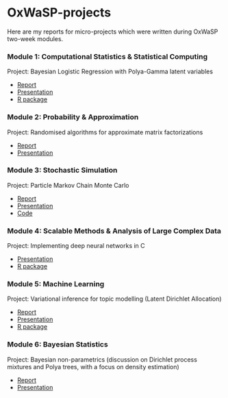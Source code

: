 # OxWaSP-projects

Here are my reports for micro-projects which were written during OxWaSP two-week modules. 

### Module 1: Computational Statistics & Statistical Computing

Project: Bayesian Logistic Regression with Polya-Gamma latent variables

* [Report](module1_report.pdf)
* [Presentation](module1_presentation.pdf)
* [R package](https://github.com/kasparmartens/PolyaGamma)

### Module 2: Probability & Approximation

Project: Randomised algorithms for approximate matrix factorizations

* [Report](module2_report.pdf)
* [Presentation](module2_presentation.pdf)

### Module 3: Stochastic Simulation

Project: Particle Markov Chain Monte Carlo

* [Report](module3_report.pdf)
* [Presentation](module3_presentation.pdf)
* [Code](https://github.com/EllaKaye/PMCMC)

### Module 4: Scalable Methods & Analysis of Large Complex Data

Project: Implementing deep neural networks in C

* [Presentation](module4_presentation.pdf)
* [R package](https://github.com/mmider/OxWaSPneuralnets)


### Module 5: Machine Learning

Project: Variational inference for topic modelling (Latent Dirichlet Allocation)

* [Report](module5_report.pdf)
* [Presentation](module5_presentation.pdf)
* [R package](https://github.com/kasparmartens/oxwaspLDA)

### Module 6: Bayesian Statistics

Project: Bayesian non-parametrics (discussion on Dirichlet process mixtures and Polya trees, with a focus on density estimation)

* [Report](module6_report.pdf)
* [Presentation](module6_presentation.pdf)
